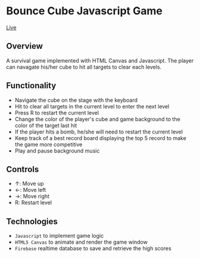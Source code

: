 # Bounce Cube Javascript Game
[Live](https://bounce-cube.web.app/)

## Overview
A survival game implemented with HTML Canvas and Javascript. The player can navagate his/her cube to hit all targets to clear each levels.

## Functionality
* Navigate the cube on the stage with the keyboard
* Hit to clear all targets in the current level to enter the next level
* Press R to restart the current level
* Change the color of the player's cube and game background to the color of the target last hit
* If the player hits a bomb, he/she will need to restart the current level
* Keep track of a best record board displaying the top 5 record to make the game more competitive
* Play and pause background music

## Controls
* ↑: Move up
* ←: Move left
* →: Move right
* R: Restart level

## Technologies
* `Javascript` to implement game logic
* `HTML5 Canvas` to animate and render the game window
* `Firebase` realtime database to save and retrieve the high scores

